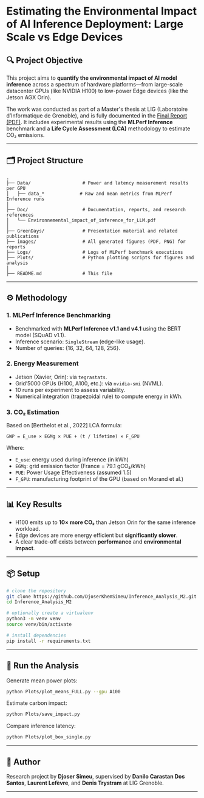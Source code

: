 # Estimating the Environmental Impact of AI Inference Deployment: Large Scale vs Edge Devices

## 🔍 Project Objective

This project aims to **quantify the environmental impact of AI model inference** across a spectrum of hardware platforms—from large-scale datacenter GPUs (like NVIDIA H100) to low-power Edge devices (like the Jetson AGX Orin).

The work was conducted as part of a Master's thesis at LIG (Laboratoire d’Informatique de Grenoble), and is fully documented in the [Final Report (PDF)](Final_Report.pdf). It includes experimental results using the **MLPerf Inference** benchmark and a **Life Cycle Assessment (LCA)** methodology to estimate CO₂ emissions.

---

## 🗂️ Project Structure

```
.
├── Data/                   # Power and latency measurement results per GPU
│   ├── data_*             # Raw and mean metrics from MLPerf Inference runs
│
├── Doc/                    # Documentation, reports, and research references
│   └── Environnemental_impact_of_inference_for_LLM.pdf
│
├── GreenDays/              # Presentation material and related publications
├── images/                 # All generated figures (PDF, PNG) for reports
├── Logs/                   # Logs of MLPerf benchmark executions
├── Plots/                  # Python plotting scripts for figures and analysis
│
├── README.md               # This file
```

---

## ⚙️ Methodology

### 1. **MLPerf Inference Benchmarking**

- Benchmarked with **MLPerf Inference v1.1 and v4.1** using the BERT model (SQuAD v1.1).
- Inference scenario: `SingleStream` (edge-like usage).
- Number of queries: {16, 32, 64, 128, 256}.

### 2. **Energy Measurement**

- Jetson (Xavier, Orin): via `tegrastats`.
- Grid’5000 GPUs (H100, A100, etc.): via `nvidia-smi` (NVML).
- 10 runs per experiment to assess variability.
- Numerical integration (trapezoidal rule) to compute energy in kWh.

### 3. **CO₂ Estimation**

Based on [Berthelot et al., 2022] LCA formula:

```
GWP = E_use × EGMg × PUE + (t / lifetime) × F_GPU
```

Where:
- `E_use`: energy used during inference (in kWh)
- `EGMg`: grid emission factor (France = 79.1 gCO₂/kWh)
- `PUE`: Power Usage Effectiveness (assumed 1.5)
- `F_GPU`: manufacturing footprint of the GPU (based on Morand et al.)

---

## 📊 Key Results

- H100 emits up to **10× more CO₂** than Jetson Orin for the same inference workload.
- Edge devices are more energy efficient but **significantly slower**.
- A clear trade-off exists between **performance** and **environmental impact**.

---

## 📦 Setup

```bash
# clone the repository
git clone https://github.com/DjoserKhemSimeu/Inference_Analysis_M2.git
cd Inference_Analysis_M2

# optionally create a virtualenv
python3 -m venv venv
source venv/bin/activate

# install dependencies
pip install -r requirements.txt
```

---

## 🧪 Run the Analysis

Generate mean power plots:

```bash
python Plots/plot_means_FULL.py --gpu A100
```

Estimate carbon impact:

```bash
python Plots/save_impact.py
```

Compare inference latency:

```bash
python Plots/plot_box_single.py
```

---

## 👤 Author

Research project by **Djoser Simeu**, supervised by **Danilo Carastan Dos Santos**, **Laurent Lefèvre**, and **Denis Trystram** at LIG Grenoble.

---

